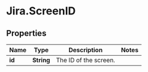 # Jira.ScreenID

## Properties

Name | Type | Description | Notes
------------ | ------------- | ------------- | -------------
**id** | **String** | The ID of the screen. | 


